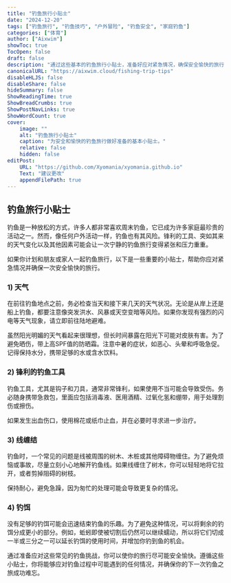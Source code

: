 ```yaml
---
title: "钓鱼旅行小贴士"
date: "2024-12-20"
tags: ["钓鱼旅行", "钓鱼技巧", "户外冒险", "钓鱼安全", "家庭钓鱼"]
categories: ["体育"]
author: ["Aixwim"]
showToc: true
TocOpen: false
draft: false
description: "通过这些基本的钓鱼旅行小贴士，准备好应对紧急情况，确保安全愉快的旅行体验。"
canonicalURL: "https://aixwim.cloud/fishing-trip-tips"
disableHLJS: false
disableShare: false
hideSummary: false
ShowReadingTime: true
ShowBreadCrumbs: true
ShowPostNavLinks: true
ShowWordCount: true
cover:
    image: ""
    alt: "钓鱼旅行小贴士"
    caption: "为安全和愉快的钓鱼旅行做好准备的基本小贴士。"
    relative: false
    hidden: false
editPost:
    URL: "https://github.com/Xyomania/xyomania.github.io"
    Text: "建议更改"
    appendFilePath: true
---
```


## 钓鱼旅行小贴士

钓鱼是一种放松的方式，许多人都非常喜欢周末钓鱼，它已成为许多家庭最珍贵的活动之一。然而，像任何户外活动一样，钓鱼也有其风险。锋利的工具、突如其来的天气变化以及其他因素可能会让一次宁静的钓鱼旅行变得紧张和压力重重。

如果你计划和朋友或家人一起钓鱼旅行，以下是一些重要的小贴士，帮助你应对紧急情况并确保一次安全愉快的旅行。

### **1) 天气**

在前往钓鱼地点之前，务必检查当天和接下来几天的天气状况。无论是从岸上还是船上钓鱼，都要注意像突发洪水、风暴或天空变暗等风险。如果你发现有强烈的闪电等天气现象，请立即前往陆地避难。

虽然阳光明媚的天气看起来很理想，但长时间暴露在阳光下可能对皮肤有害。为了避免晒伤，带上高SPF值的防晒霜。注意中暑的症状，如恶心、头晕和呼吸急促。记得保持水分，携带足够的水或含水饮料。

### **2) 锋利的钓鱼工具**

钓鱼工具，尤其是钩子和刀具，通常非常锋利，如果使用不当可能会导致受伤。务必随身携带急救包，里面应包括消毒液、医用酒精、过氧化氢和绷带，用于处理割伤或擦伤。

如果发生出血伤口，使用棉花或纸巾止血，并在必要时寻求进一步治疗。

### **3) 线缠结**

钓鱼时，一个常见的问题是线被周围的树木、木桩或其他障碍物缠住。为了避免烦恼或事故，尽量立刻小心地解开钓鱼线。如果线缠住了树木，你可以轻轻地将它拉开，或者剪掉阻碍的树枝。

保持耐心，避免急躁，因为匆忙的处理可能会导致更复杂的情况。

### **4) 钓饵**

没有足够的钓饵可能会迅速结束钓鱼的乐趣。为了避免这种情况，可以将剩余的钓饵分成更小的部分。例如，蚯蚓即使被切割后仍然可以继续蠕动，所以将它们切成一半或三分之一可以延长钓饵的使用时间，并增加你钓到鱼的机会。

通过准备应对这些常见的钓鱼挑战，你可以使你的旅行尽可能安全愉快。遵循这些小贴士，你将能够应对钓鱼过程中可能遇到的任何情况，并确保你的下一次钓鱼之旅成功难忘。

